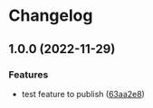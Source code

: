# Changelog

## 1.0.0 (2022-11-29)


### Features

* test feature to publish ([63aa2e8](https://github.com/openscd/oscd-component/commit/63aa2e85e95c528e88994e60c8676d87f1594abd))
